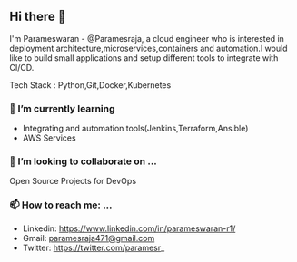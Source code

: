 ## Hi there 👋
 I'm Parameswaran - @Paramesraja, a cloud engineer who is interested in deployment architecture,microservices,containers and automation.I would like to build small applications and setup different tools to integrate with CI/CD.
 
 Tech Stack : Python,Git,Docker,Kubernetes
### 🌱 I’m currently learning 
 - Integrating and automation tools(Jenkins,Terraform,Ansible)
 - AWS Services
### 👯 I’m looking to collaborate on ...
   Open Source Projects for DevOps
### 📫 How to reach me: ...
 - Linkedin: https://www.linkedin.com/in/parameswaran-r1/
 - Gmail: paramesraja471@gmail.com
 - Twitter: https://twitter.com/paramesr_

<!--
**Paramesraja/Paramesraja** is a ✨ _special_ ✨ repository because its `README.md` (this file) appears on your GitHub profile.

Here are some ideas to get you started:

- 🔭 I’m currently working on ...
- 🌱 I’m currently learning ...
- 👯 I’m looking to collaborate on ...
- 🤔 I’m looking for help with ...
- 💬 Ask me about ...
- 📫 How to reach me: ...
- 😄 Pronouns: ...
- ⚡ Fun fact: ...
-->

